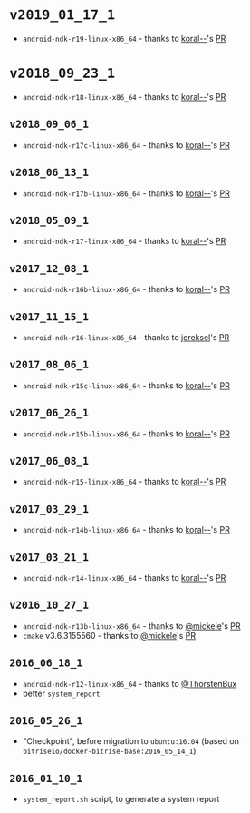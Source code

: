 # `v2019_01_17_1`

* `android-ndk-r19-linux-x86_64` - thanks to [koral--](https://github.com/koral--)'s [PR](https://github.com/bitrise-docker/android-ndk/pull/163)

# `v2018_09_23_1`

* `android-ndk-r18-linux-x86_64` - thanks to [koral--](https://github.com/koral--)'s [PR](https://github.com/bitrise-docker/android-ndk/pull/145)

## `v2018_09_06_1`

* `android-ndk-r17c-linux-x86_64` - thanks to [koral--](https://github.com/koral--)'s [PR](https://github.com/bitrise-docker/android-ndk/pull/141)

## `v2018_06_13_1`

* `android-ndk-r17b-linux-x86_64` - thanks to [koral--](https://github.com/koral--)'s [PR](https://github.com/bitrise-docker/android-ndk/pull/126)

## `v2018_05_09_1`

* `android-ndk-r17-linux-x86_64` - thanks to [koral--](https://github.com/koral--)'s [PR](https://github.com/bitrise-docker/android-ndk/pull/120)

## `v2017_12_08_1`

* `android-ndk-r16b-linux-x86_64` - thanks to [koral--](https://github.com/koral--)'s [PR](https://github.com/bitrise-docker/android-ndk/pull/99)

## `v2017_11_15_1`

* `android-ndk-r16-linux-x86_64` - thanks to [jereksel](https://github.com/jereksel)'s [PR](https://github.com/bitrise-docker/android-ndk/pull/96)

## `v2017_08_06_1`

* `android-ndk-r15c-linux-x86_64` - thanks to [koral--](https://github.com/koral--)'s [PR](https://github.com/bitrise-docker/android-ndk/pull/75)

## `v2017_06_26_1`

* `android-ndk-r15b-linux-x86_64` - thanks to [koral--](https://github.com/koral--)'s [PR](https://github.com/bitrise-docker/android-ndk/pull/67)


## `v2017_06_08_1`

* `android-ndk-r15-linux-x86_64` - thanks to [koral--](https://github.com/koral--)'s [PR](https://github.com/bitrise-docker/android-ndk/pull/64)

## `v2017_03_29_1`

* `android-ndk-r14b-linux-x86_64` - thanks to [koral--](https://github.com/koral--)'s [PR](https://github.com/bitrise-docker/android-ndk/pull/50)


## `v2017_03_21_1`

* `android-ndk-r14-linux-x86_64` - thanks to [koral--](https://github.com/koral--)'s [PR](https://github.com/bitrise-docker/android-ndk/pull/46)


## `v2016_10_27_1`

* `android-ndk-r13b-linux-x86_64` - thanks to [@mickele](https://github.com/mickele)'s [PR](https://github.com/bitrise-docker/android-ndk/pull/19)
* `cmake` v3.6.3155560 - thanks to [@mickele](https://github.com/mickele)'s [PR](https://github.com/bitrise-docker/android-ndk/pull/20)


## `2016_06_18_1`

* `android-ndk-r12-linux-x86_64` - thanks to [@ThorstenBux](https://github.com/bitrise-docker/android-ndk/pull/2)
* better `system_report`


## `2016_05_26_1`

* "Checkpoint", before migration to `ubuntu:16.04` (based on `bitriseio/docker-bitrise-base:2016_05_14_1`)


## `2016_01_10_1`

* `system_report.sh` script, to generate a system report
